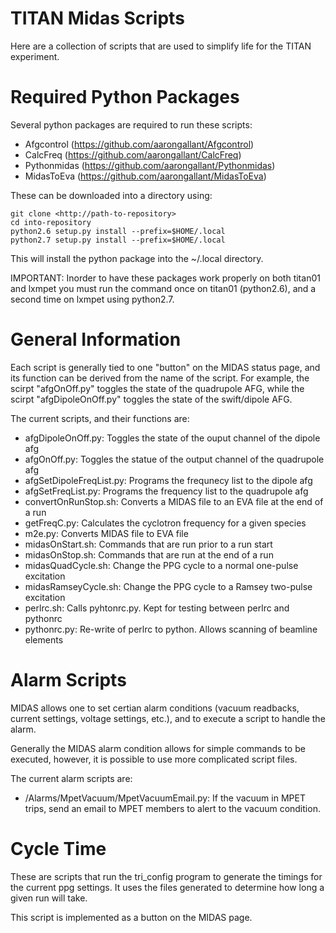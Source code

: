 # TITAN Midas Scripts

Here are a collection of scripts that are used to simplify life for the TITAN experiment.

# Required Python Packages

Several python packages are required to run these scripts:

* Afgcontrol (https://github.com/aarongallant/Afgcontrol)
* CalcFreq (https://github.com/aarongallant/CalcFreq)
* Pythonmidas (https://github.com/aarongallant/Pythonmidas)
* MidasToEva (https://github.com/aarongallant/MidasToEva)

These can be downloaded into a directory using:

    git clone <http://path-to-repository>
    cd into-repository
    python2.6 setup.py install --prefix=$HOME/.local
    python2.7 setup.py install --prefix=$HOME/.local

This will install the python package into the ~/.local directory.

IMPORTANT: Inorder to have these packages work properly on both titan01 and lxmpet
you must run the command once on titan01 (python2.6), and a second time on lxmpet
using python2.7.

# General Information

Each script is generally tied to one "button" on the MIDAS status page, and its
function can be derived from the name of the script. For example, the scirpt
"afgOnOff.py" toggles the state of the quadrupole AFG, while the scirpt
"afgDipoleOnOff.py" toggles the state of the swift/dipole AFG.

The current scripts, and their functions are:

* afgDipoleOnOff.py: Toggles the state of the ouput channel of the dipole afg
* afgOnOff.py: Toggles the statue of the output channel of the quadrupole afg
* afgSetDipoleFreqList.py: Programs the frequnecy list to the dipole afg
* afgSetFreqList.py: Programs the frequency list to the quadrupole afg
* convertOnRunStop.sh: Converts a MIDAS file to an EVA file at the end of a run
* getFreqC.py: Calculates the cyclotron frequency for a given species
* m2e.py: Converts MIDAS file to EVA file
* midasOnStart.sh: Commands that are run prior to a run start
* midasOnStop.sh: Commands that are run at the end of a run
* midasQuadCycle.sh: Change the PPG cycle to a normal one-pulse excitation
* midasRamseyCycle.sh: Change the PPG cycle to a Ramsey two-pulse excitation
* perlrc.sh: Calls pyhtonrc.py. Kept for testing between perlrc and pythonrc
* pythonrc.py: Re-write of perlrc to python. Allows scanning of beamline elements

# Alarm Scripts

MIDAS allows one to set certian alarm conditions (vacuum readbacks, current settings, voltage settings, etc.), and to execute a script to handle the alarm.

Generally the MIDAS alarm condition allows for simple commands to be executed, however, it is possible to use more complicated script files.

The current alarm scripts are:

* /Alarms/MpetVacuum/MpetVacuumEmail.py: If the vacuum in MPET trips, send an email to MPET members to alert to the vacuum condition.

# Cycle Time

These are scripts that run the tri_config program to generate the timings for the current ppg settings. It uses the files generated to determine how long a given run will take.

This script is implemented as a button on the MIDAS page.
